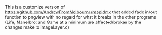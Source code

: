 This is a customize version of https://github.com/AndrewFromMelbourne/raspidmx that added fade in/out function to pngview with no regard for what it breaks in the other programs (Life, Manelbrot and Game at a minimum are affected/broken by the changes make to imageLayer.c) 
